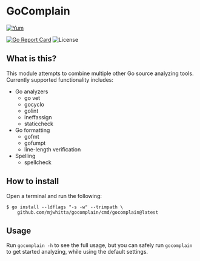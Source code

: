 # GoComplain

[![Yum](https://img.shields.io/badge/-Buy%20me%20a%20cookie-blue?labelColor=grey&logo=cookiecutter&style=for-the-badge)](https://www.buymeacoffee.com/mjwhitta)

[![Go Report Card](https://goreportcard.com/badge/github.com/mjwhitta/gocomplain?style=for-the-badge)](https://goreportcard.com/report/github.com/mjwhitta/gocomplain)
![License](https://img.shields.io/github/license/mjwhitta/gocomplain?style=for-the-badge)

## What is this?

This module attempts to combine multiple other Go source analyzing
tools. Currently supported functionality includes:

- Go analyzers
    - go vet
    - gocyclo
    - golint
    - ineffassign
    - staticcheck
- Go formatting
    - gofmt
    - gofumpt
    - line-length verification
- Spelling
    - spellcheck

## How to install

Open a terminal and run the following:

```
$ go install --ldflags "-s -w" --trimpath \
    github.com/mjwhitta/gocomplain/cmd/gocomplain@latest
```

## Usage

Run `gocomplain -h` to see the full usage, but you can safely run
`gocomplain` to get started analyzing, while using the default
settings.

